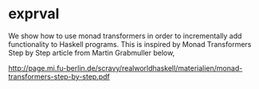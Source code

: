 # exprval

We show how to use monad transformers in order to incrementally add functionality to Haskell programs. This is inspired by Monad Transformers Step by Step article from Martin Grabmuller below,

http://page.mi.fu-berlin.de/scravy/realworldhaskell/materialien/monad-transformers-step-by-step.pdf
